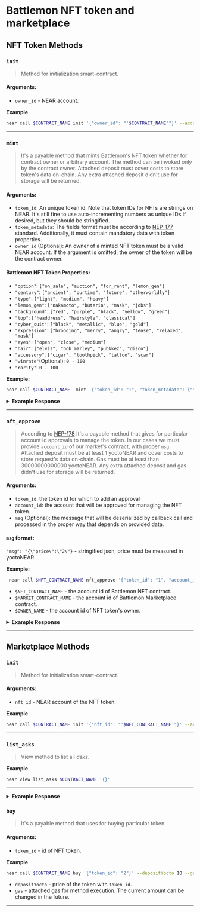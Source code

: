 # Battlemon NFT token and marketplace

## NFT Token Methods

### `init`

> Method for initialization smart-contract.

#### Arguments:

- `owner_id` - NEAR account.

**Example**

```bash
near call $CONTRACT_NAME init '{"owner_id": "'$CONTRACT_NAME'"}' --accountId $CONTRACT_NAME
```

---

### `mint`

> It's a payable method that mints Battlemon's NFT token whether for contract owner or arbitrary account.
> The method can be invoked only by the contract owner.
> Attached deposit must cover costs to store token's data on-chain.
> Any extra attached deposit didn't use for storage will be returned.

#### Arguments:

- `token_id`: An unique token id. Note that token IDs for NFTs are strings on NEAR. It's still fine to use
  auto-incrementing numbers as unique IDs if desired, but they should be stringified.
- `token_metadata`: The fields format must be according
  to [NEP-177](https://nomicon.io/Standards/NonFungibleToken/Metadata.html) standard. Additionally, it must contain
  mandatory data with token properties.
- `owner_id` (Optional): An owner of a minted NFT token must be a valid NEAR account. If the argument is omitted, the
  owner of the token will be the contract owner.

#### Battlemon NFT Token Properties:

- `"option"`: `["on_sale", "auction", "for_rent", "lemon_gen"]`
- `"century"`: `["ancient", "ourtime", "future", "otherworldly"]`
- `"type"`: `["light", "medium", "heavy"]`
- `"lemon_gen"`: `["nakamoto", "buterin", "mask", "jobs"]`
- `"background"`: `["red", "purple", "black", "yellow", "green"]`
- `"top"`: `["headdress", "hairstyle", "classical"]`
- `"cyber_suit"`: `["black", "metallic", "blue", "gold"]`
- `"expression"`: `["brooding", "merry", "angry", "tense", "relaxed", "mask"]`
- `"eyes"`: `["open", "close", "medium"]`
- `"hair"`: `["elvis", "bob_marley", "pubkkez", "disco"]`
- `"accessory"`: `["cigar", "toothpick", "tattoo", "scar"]`
- `"winrate"`(Optional): `0 - 100`
- `"rarity"`: `0 - 100`

**Example:**

```bash
near call $CONTRACT_NAME  mint '{"token_id": "1", "token_metadata": {"title": "Title for token 1", "description": "some description for batllemon nft token", "media": "blabla", "properties": {"option": "on_sale", "century": "our_time", "type": "light", "lemon_gen": "nakamoto", "background": "red", "top": "headdress", "cyber_suit": "metallic", "expression": "brooding", "eyes": "open", "hair": "bob_marley", "accessory": "cigar", "winrate": 14, "rarity": 12}}}' --accountId $CONTRACT_NAME --amount 0.1
```

<details>
<summary> <strong>Example Response</strong> </summary>
<p>

```
{
  token_id: '2',
  owner_id: 'dev-1636434873070-41725363371137',
  metadata: {
    title: 'Title for token 1',
    description: 'some description for batllemon nft token',
    media: 'blabla',
    media_hash: null,
    copies: null,
    issued_at: null,
    expires_at: null,
    starts_at: null,
    updated_at: null,
    extra: null,
    reference: null,
    reference_hash: null
  },
  properties: {
    option: 'on_sale',
    century: 'our_time',
    type: 'light',
    lemon_gen: 'nakamoto',
    background: 'red',
    top: 'headdress',
    cyber_suit: 'metallic',
    expression: 'brooding',
    eyes: 'open',
    hair: 'bob_marley',
    accessory: 'cigar',
    winrate: 14,
    rarity: 12
  },
  approved_account_ids: {}
}
```

</p>
</details>

---

### `nft_approve`

> According to [NEP-178](https://nomicon.io/Standards/NonFungibleToken/ApprovalManagement.html)
> It's a payable method that gives for particular account id approvals to manage the token.
> In our cases we must provide `account_id` of our market's contract, with proper `msg`.
> Attached deposit must be at least 1 yoctoNEAR and cover costs to store request's data on-chain.
> Gas must be at least than 30000000000000 yoctoNEAR.
> Any extra attached deposit and gas didn't use for storage will be returned.

#### Arguments:

- `token_id`: the token id for which to add an approval
- `account_id`: the account that will be approved for managing the NFT token.
- `msg` (Optional): the message that will be deserialized by callback call and processed in the proper way that depends
  on provided data.

#### `msg` format:

`"msg": "{\"price\":\"2\"}` - stringified json, price must be measured in yoctoNEAR.

**Example:**

```bash
 near call $NFT_CONTRACT_NAME nft_approve '{"token_id": "1", "account_id": "'$MARKET_CONTRACT_NAME'", "msg": "{\"price\":\"2\"}"}' --accountId $OWNER_NAME --depositYocto 440000000000000000000 --gas 30000000000000
```

- `$NFT_CONTRACT_NAME` - the account id of Battlemon NFT contract.
- `$MARKET_CONTRACT_NAME` - the account id of Battlemon Marketplace contract.
- `$OWNER_NAME` - the account id of NFT token's owner.

<details>
<summary> <strong>Example Response</strong> </summary>
<p>

```json
{
  "status": true,
  "message": "token 1 with price 2 was added to market"
}
```

</p>
</details>

---

## Marketplace Methods

### `init`

> Method for initialization smart-contract.

#### Arguments:

- `nft_id` - NEAR account of the NFT token.

**Example**

```bash
near call $CONTRACT_NAME init '{"nft_id": "'$NFT_CONTRACT_NAME'"}' --accountId $CONTRACT_NAME
```

---

### `list_asks`

> View method to list all _asks_.

**Example**

```bash
near view list_asks $CONTRACT_NAME '{}'
```

---
<details>
<summary> <strong>Example Response</strong> </summary>
<p>

```json lines
[
  {
    owner_id: 'nft.dev-1636529128471-59911444209733',
    token_id: '1',
    approval_id: 3,
    price: '2'
  },
  {
    owner_id: 'nft.dev-1636529128471-59911444209733',
    token_id: '2',
    approval_id: 1,
    price: '10'
  }
]
```

</p>
</details>

### `buy`

> It's a payable method that uses for buying particular token.

#### Arguments:

- `token_id` - id of NFT token.

**Example**

```bash
near call $CONTRACT_NAME buy '{"token_id": "2"}' --depositYocto 10 --gas 40000000000000 --accountId $NEW_OWNER_ID
```

- `depositYocto` - price of the token with `token_id`.
- `gas` - attached gas for method execution. The current amount can be changed in the future.

---